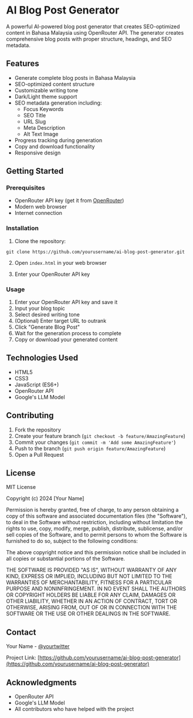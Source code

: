 # AI Blog Post Generator

A powerful AI-powered blog post generator that creates SEO-optimized content in Bahasa Malaysia using OpenRouter API. The generator creates comprehensive blog posts with proper structure, headings, and SEO metadata.

## Features

- Generate complete blog posts in Bahasa Malaysia
- SEO-optimized content structure
- Customizable writing tone
- Dark/Light theme support
- SEO metadata generation including:
  - Focus Keywords
  - SEO Title
  - URL Slug
  - Meta Description
  - Alt Text Image
- Progress tracking during generation
- Copy and download functionality
- Responsive design

## Getting Started

### Prerequisites

- OpenRouter API key (get it from [OpenRouter](https://openrouter.ai/))
- Modern web browser
- Internet connection

### Installation

1. Clone the repository:
```
git clone https://github.com/yourusername/ai-blog-post-generator.git
```

2. Open `index.html` in your web browser

3. Enter your OpenRouter API key

### Usage

1. Enter your OpenRouter API key and save it
2. Input your blog topic
3. Select desired writing tone
4. (Optional) Enter target URL to outrank
5. Click "Generate Blog Post"
6. Wait for the generation process to complete
7. Copy or download your generated content

## Technologies Used

- HTML5
- CSS3
- JavaScript (ES6+)
- OpenRouter API
- Google's LLM Model

## Contributing

1. Fork the repository
2. Create your feature branch (`git checkout -b feature/AmazingFeature`)
3. Commit your changes (`git commit -m 'Add some AmazingFeature'`)
4. Push to the branch (`git push origin feature/AmazingFeature`)
5. Open a Pull Request

## License

MIT License

Copyright (c) 2024 [Your Name]

Permission is hereby granted, free of charge, to any person obtaining a copy
of this software and associated documentation files (the "Software"), to deal
in the Software without restriction, including without limitation the rights
to use, copy, modify, merge, publish, distribute, sublicense, and/or sell
copies of the Software, and to permit persons to whom the Software is
furnished to do so, subject to the following conditions:

The above copyright notice and this permission notice shall be included in all
copies or substantial portions of the Software.

THE SOFTWARE IS PROVIDED "AS IS", WITHOUT WARRANTY OF ANY KIND, EXPRESS OR
IMPLIED, INCLUDING BUT NOT LIMITED TO THE WARRANTIES OF MERCHANTABILITY,
FITNESS FOR A PARTICULAR PURPOSE AND NONINFRINGEMENT. IN NO EVENT SHALL THE
AUTHORS OR COPYRIGHT HOLDERS BE LIABLE FOR ANY CLAIM, DAMAGES OR OTHER
LIABILITY, WHETHER IN AN ACTION OF CONTRACT, TORT OR OTHERWISE, ARISING FROM,
OUT OF OR IN CONNECTION WITH THE SOFTWARE OR THE USE OR OTHER DEALINGS IN THE
SOFTWARE.

## Contact

Your Name - [@yourtwitter](https://twitter.com/yourtwitter)

Project Link: [https://github.com/yourusername/ai-blog-post-generator](https://github.com/yourusername/ai-blog-post-generator)

## Acknowledgments

- OpenRouter API
- Google's LLM Model
- All contributors who have helped with the project